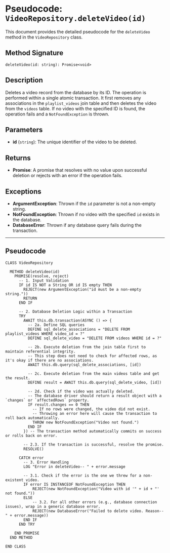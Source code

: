 # Pseudocode: `VideoRepository.deleteVideo(id)`

This document provides the detailed pseudocode for the `deleteVideo` method in the `VideoRepository` class.

## Method Signature

`deleteVideo(id: string): Promise<void>`

## Description

Deletes a video record from the database by its ID. The operation is performed within a single atomic transaction. It first removes any associations in the `playlist_videos` join table and then deletes the video from the `videos` table. If no video with the specified ID is found, the operation fails and a `NotFoundException` is thrown.

## Parameters

*   **id** (`string`): The unique identifier of the video to be deleted.

## Returns

*   **Promise<void>**: A promise that resolves with no value upon successful deletion or rejects with an error if the operation fails.

## Exceptions

*   **ArgumentException**: Thrown if the `id` parameter is not a non-empty string.
*   **NotFoundException**: Thrown if no video with the specified `id` exists in the database.
*   **DatabaseError**: Thrown if any database query fails during the transaction.

---

## Pseudocode

```plaintext
CLASS VideoRepository

  METHOD deleteVideo(id)
    PROMISE(resolve, reject)
      -- 1. Input Validation
      IF id IS NOT a String OR id IS empty THEN
        REJECT(new ArgumentException("id must be a non-empty string."))
        RETURN
      END IF

      -- 2. Database Deletion Logic within a Transaction
      TRY
        AWAIT this.db.transaction(ASYNC () => {
          -- 2a. Define SQL queries
          DEFINE sql_delete_associations = "DELETE FROM playlist_videos WHERE video_id = ?"
          DEFINE sql_delete_video = "DELETE FROM videos WHERE id = ?"

          -- 2b. Execute deletion from the join table first to maintain referential integrity.
          -- This step does not need to check for affected rows, as it's okay if there are no associations.
          AWAIT this.db.query(sql_delete_associations, [id])

          -- 2c. Execute deletion from the main videos table and get the result.
          DEFINE result = AWAIT this.db.query(sql_delete_video, [id])

          -- 2d. Check if the video was actually deleted.
          -- The database driver should return a result object with a `changes` or `affectedRows` property.
          IF result.changes == 0 THEN
            -- If no rows were changed, the video did not exist.
            -- Throwing an error here will cause the transaction to roll back automatically.
            THROW new NotFoundException("Video not found.")
          END IF
        }) -- The transaction method automatically commits on success or rolls back on error.

        -- 2.3. If the transaction is successful, resolve the promise.
        RESOLVE()

      CATCH error
        -- 3. Error Handling
        LOG "Error in deleteVideo-- " + error.message

        -- 3.1. Check if the error is the one we threw for a non-existent video.
        IF error IS INSTANCEOF NotFoundException THEN
            REJECT(new NotFoundException("Video with id '" + id + "' not found."))
        ELSE
            -- 3.2. For all other errors (e.g., database connection issues), wrap in a generic database error.
            REJECT(new DatabaseError("Failed to delete video. Reason-- " + error.message))
        END IF
      END TRY

    END PROMISE
  END METHOD

END CLASS
